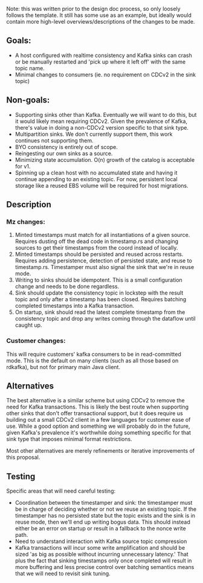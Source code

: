 Note: this was written prior to the design doc process, so only loosely follows the template. It still has some use as an example, but ideally would contain more high-level overviews/descriptions of the changes to be made.

## Goals:

* A host configured with realtime consistency and Kafka sinks can crash or be manually restarted and 'pick up where it left off' with the same topic name.
* Minimal changes to consumers (ie. no requirement on CDCv2 in the sink topic)

## Non-goals:

* Supporting sinks other than Kafka. Eventually we will want to do this, but it would likely mean requiring CDCv2. Given the prevalence of Kafka, there's value in doing a non-CDCv2 version specific to that sink type.
* Multipartition sinks. We don't currently support them, this work continues not supporting them.
* BYO consistency is entirely out of scope.
* Reingesting our own sinks as a source. 
* Minimizing state accumulation. O(n) growth of the catalog is acceptable for v1.
* Spinning up a clean host with no accumulated state and having it continue appending to an existing topic. For now, persistent local storage like a reused EBS volume will be required for host migrations.

## Description

### Mz changes:

1. Minted timestamps must match for all instantiations of a given source. Requires dusting off the dead code in timestamp.rs and changing sources to get their timestamps from the coord instead of locally.
2. Minted timestamps should be persisted and reused across restarts. Requires adding persistence, detection of persisted state, and reuse to timestamp.rs. Timestamper must also signal the sink that we're in reuse mode.
3. Writing to sinks should be idempotent. This is a small configuration change and needs to be done regardless.
4. Sink should update the consistency topic in lockstep with the result topic and only after a timestamp has been closed. Requires batching completed timestamps into a Kafka transaction.
5. On startup, sink should read the latest complete timestamp from the consistency topic and drop any writes coming through the dataflow until caught up.

### Customer changes:

This will require customers' kafka consumers to be in read-committed mode. This is the default on many clients (such as all those based on rdkafka), but not for primary main Java client.

## Alternatives

The best alternative is a similar scheme but using CDCv2 to remove the need for Kafka transactions. This is likely the best route when supporting other sinks that don't offer transactional support, but it does require us building out a small CDCv2 client in a few languages for customer ease of use. While a good option and something we will probably do in the future, given Kafka's prevalence it's worthwhile doing something specific for that sink type that imposes minimal format restrictions.

Most other alternatives are merely refinements or iterative improvements of this proposal.

## Testing

Specific areas that will need careful testing:
* Coordination between the timestamper and sink: the timestamper must be in charge of deciding whether or not we reuse an existing topic. If the timestamper has no persisted state but the topic exists and the sink is in reuse mode, then we'll end up writing bogus data. This should instead either be an error on startup or result in a fallback to the nonce write path.
* Need to understand interaction with Kafka source topic compression
* Kafka transactions will incur some write amplification and should be sized 'as big as possible without incurring unnecessary latency.' That plus the fact that sinking timestamps only once completed will result in more buffering and less precise control over batching semantics means that we will need to revisit sink tuning.
